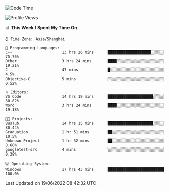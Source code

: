 <!--START_SECTION:waka-->
![Code Time](http://img.shields.io/badge/Code%20Time-134%20hrs%2053%20mins-blue)

![Profile Views](http://img.shields.io/badge/Profile%20Views-0-blue)

📊 **This Week I Spent My Time On** 

```text
⌚︎ Time Zone: Asia/Shanghai

💬 Programming Languages: 
C++                      13 hrs 26 mins      ███████████████████░░░░░░   75.76% 
Other                    3 hrs 24 mins       ████░░░░░░░░░░░░░░░░░░░░░   19.21% 
C                        47 mins             █░░░░░░░░░░░░░░░░░░░░░░░░   4.5% 
Objective-C              5 mins              ░░░░░░░░░░░░░░░░░░░░░░░░░   0.52%

🔥 Editors: 
VS Code                  14 hrs 19 mins      ████████████████████░░░░░   80.82% 
Word                     3 hrs 24 mins       ████░░░░░░░░░░░░░░░░░░░░░   19.18%

🐱‍💻 Projects: 
BusTub                   14 hrs 15 mins      ████████████████████░░░░░   80.44% 
Graduation               1 hr 51 mins        ██░░░░░░░░░░░░░░░░░░░░░░░   10.5% 
Unknown Project          1 hr 32 mins        ██░░░░░░░░░░░░░░░░░░░░░░░   8.68% 
googletest-src           4 mins              ░░░░░░░░░░░░░░░░░░░░░░░░░   0.38%

💻 Operating System: 
Windows                  17 hrs 43 mins      █████████████████████████   100.0%

```


 Last Updated on 19/06/2022 08:42:32 UTC
<!--END_SECTION:waka-->